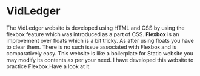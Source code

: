 # VidLedger
The VidLedger website is developed using HTML and CSS by using the flexbox feature which was introduced as a part of CSS. **Flexbox** is an improvement over floats which is a bit tricky. As after using floats you have to clear them. There is no such issue associated with Flexbox and is comparatively easy. This website is like a boilerplate for Static website you may modify its contents as per your need. I have developed this website to practice Flexbox.Have a look at it 

